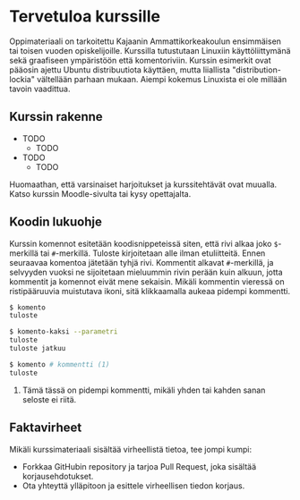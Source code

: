 # Tervetuloa kurssille

Oppimateriaali on tarkoitettu Kajaanin Ammattikorkeakoulun ensimmäisen tai toisen vuoden opiskelijoille. Kurssilla tutustutaan Linuxiin käyttöliittymänä sekä graafiseen ympäristöön että komentoriviin. Kurssin esimerkit ovat pääosin ajettu Ubuntu distribuutiota käyttäen, mutta liiallista "distribution-lockia" vältellään parhaan mukaan. Aiempi kokemus Linuxista ei ole millään tavoin vaadittua.



## Kurssin rakenne

* TODO
    * TODO
* TODO
    * TODO

Huomaathan, että varsinaiset harjoitukset ja kurssitehtävät ovat muualla. Katso kurssin Moodle-sivulta tai kysy opettajalta.



## Koodin lukuohje

Kurssin komennot esitetään koodisnippeteissä siten, että rivi alkaa joko `$`-merkillä tai `#`-merkillä. Tuloste kirjoitetaan alle ilman etuliitteitä. Ennen seuraavaa komentoa jätetään tyhjä rivi. Kommentit alkavat `#`-merkillä, ja selvyyden vuoksi ne sijoitetaan mieluummin rivin perään kuin alkuun, jotta kommentit ja komennot eivät mene sekaisin. Mikäli kommentin vieressä on ristipääruuvia muistutava ikoni, sitä klikkaamalla aukeaa pidempi kommentti.

```sh
$ komento
tuloste

$ komento-kaksi --parametri
tuloste
tuloste jatkuu

$ komento # kommentti (1)
tuloste
```

1. Tämä tässä on pidempi kommentti, mikäli yhden tai kahden sanan seloste ei riitä.



## Faktavirheet

Mikäli kurssimateriaali sisältää virheellistä tietoa, tee jompi kumpi:

* Forkkaa GitHubin repository ja tarjoa Pull Request, joka sisältää korjausehdotukset.
* Ota yhteyttä ylläpitoon ja esittele virheellisen tiedon korjaus.